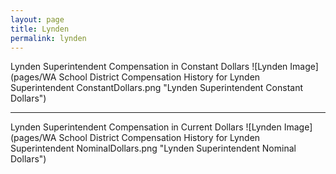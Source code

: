 ```yaml
---
layout: page
title: Lynden
permalink: lynden
---
```



Lynden Superintendent Compensation in Constant Dollars
![Lynden Image](pages/WA School District Compensation History for Lynden Superintendent ConstantDollars.png "Lynden Superintendent Constant Dollars")
___

Lynden Superintendent Compensation in Current Dollars
![Lynden Image](pages/WA School District Compensation History for Lynden Superintendent NominalDollars.png "Lynden Superintendent Nominal Dollars")